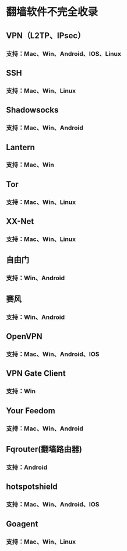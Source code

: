 # 翻墙软件不完全收录

## VPN（L2TP、IPsec）

### 支持：Mac、Win、Android、IOS、Linux

## SSH

### 支持：Mac、Win、Linux

## Shadowsocks

### 支持：Mac、Win、Android

## Lantern

### 支持：Mac、Win

## Tor

### 支持：Mac、Win、Linux

## XX-Net

### 支持：Mac、Win、Linux

## 自由门

### 支持：Win、Android

## 赛风

### 支持：Win、Android

## OpenVPN

### 支持：Mac、Win、Android、IOS

## VPN Gate Client

### 支持：Win

## Your Feedom

### 支持：Mac、Win、Android

## Fqrouter(翻墙路由器)

### 支持：Android

## hotspotshield

### 支持：Mac、Win、Android、IOS

## Goagent

### 支持：Mac、Win、Linux
